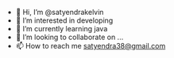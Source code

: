 - 👋 Hi, I’m @satyendrakelvin
- 👀 I’m interested in developing
- 🌱 I’m currently learning java
- 💞️ I’m looking to collaborate on ...
- 📫 How to reach me satyendra38@gmail.com

<!---
satyendrakelvin/satyendrakelvin is a ✨ special ✨ repository because its `README.md` (this file) appears on your GitHub profile.
You can click the Preview link to take a look at your changes.
--->
